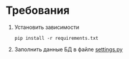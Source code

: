 
# Требования

1. Установить зависимости 
  
    <code>pip install -r requirements.txt</code>


2. Заполнить данные БД в файле [settings.py](/settings.py)

